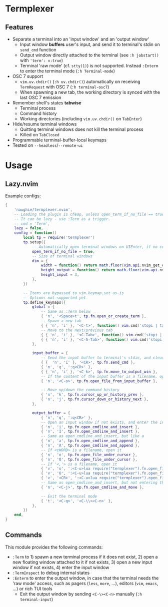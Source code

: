 # Termplexer

## Features

- Separate a terminal into an 'input window' and an 'output window'
    - Input window **buffers** user's input, and send it to terminal's stdin on `send_cmd` function
    - Output window directly attached to the terminal (see `:h jobstart()` with `'term': v:true`)
    - Terminal 'raw mode' (cf. `stty(1)`) is not supported. Instead `:Enterm` to enter the terminal mode (`:h Terminal-mode`)
- OSC 7 support
    - `vim.uv.chdir()` (`:h uv.chdir()`) automatically on receiving `TermRequest` with OSC 7 (`:h terminal-osc7`)
    - When spawning a new tab, the working directory is synced with the last OSC 7 emission
- Remember shell's states **tabwise**
    - Terminal process
    - Command history
    - Working directories (including `vim.uv.chdir()` on `TabEnter`)
- Hide/resume terminal windows
    - Quitting terminal windows does not kill the terminal process
    - Killed on `TabClosed`
- Programmable terminal-buffer-local keymaps
- Tested on `--headless`/`--remote-ui`

# Usage

## Lazy.nvim

Example configs:


```lua
{
    'naughie/termplexer.nvim',
    -- Loading the plugin is cheap, unless open_term_if_no_file == true
    -- It can be lazy - use :Term as a trigger.
    -- cmd = 'Term',
    lazy = false,
    config = function()
        local tp = require('termplexer')
        tp.setup({
            -- Automatically open terminal windows on UIEnter, if no command line arguments given (i.e. argc() == 0)
            open_term_if_no_file = true,
            -- Size of terminal windows
            dim = {
                width = function() return math.floor(vim.api.nvim_get_option('columns') * 0.5) end,
                height_output = function() return math.floor(vim.api.nvim_get_option('lines') * 0.8) end,
                height_input = 3,
            },
        })

        -- Items are bypassed to vim.keymap.set as-is
        -- Options not supported yet
        tp.define_keymaps({
            global = {
                -- Same as :Term below
                { 'n', '<Space>t', tp.fn.open_or_create_term },
                -- Spawn a new tab
                { { 'n', 'i' }, '<C-t>', function() vim.cmd('stopi | tabnew | vsplit | vsplit | Term') end },
                -- Move to the next/previous tab
                { { 'n', 'i' }, '<C-Tab>', function() vim.cmd('stopi | tabn') end },
                { { 'n', 'i' }, '<C-S-Tab>', function() vim.cmd('stopi | tabp') end },
            },

            input_buffer = {
                -- Send the input buffer to terminal's stdin, and clear the buffer
                { {  'n', 'i' }, '<CR>', tp.fn.send_cmd },
                { 'n', 'q', ':q<CR>' },
                { { 'n', 'i' }, '<C-k>', tp.fn.move_to_output_win },
                -- If the content of the input buffer is a filename, open it
                { 'n', '<C-o>', tp.fn.open_file_from_input_buffer },

                -- Move up/down the command history
                { 'n', 'k', tp.fn.cursor_up_or_history_prev },
                { 'n', 'j', tp.fn.cursor_down_or_history_next },
            },

            output_buffer = {
                { 'n', 'q', ':q<CR>' },
                -- Open an input window if not exists, and enter the insert mode (like i)
                { 'n', 'i', tp.fn.open_cmdline_and_insert },
                { 'n', 'I', tp.fn.open_cmdline_and_insert },
                -- Same as open_cmdline_and_insert, but like a
                { 'n', 'a', tp.fn.open_cmdline_and_append },
                { 'n', 'A', tp.fn.open_cmdline_and_append },
                -- If <cWORD> is a filename, open it
                { 'n', 'o', tp.fn.open_file_under_cursor },
                { 'n', 'O', tp.fn.open_file_under_cursor },
                -- If '<,'> is a filename, open it
                { 'v', 'o', ':<C-u>lua require("termplexer").fn.open_file_from_selection()<CR>' },
                { 'v', 'O', ':<C-u>lua require("termplexer").fn.open_file_from_selection()<CR>' },
                { 'v', '<CR>', ':<C-u>lua require("termplexer").open_file_from_selection()<CR>' },
                -- Same as open_cmdline_and_insert, but not entering the insert mode
                { 'n', '<C-j>', tp.fn.open_cmdline_and_move },

                -- Exit the terminal mode
                { 't', '<C-q>', '<C-\\><C-n>' },
            },
        })
    end,
}
```


## Commands

This module provides the following commands:

- `:Term` to 1) spawn a new terminal process if it does not exist, 2) open a new floating window attached to it if not exists, 3) open a new input window if not exists, 4) enter the input window
- `:TermInspect` to debug internal states
- `:Enterm` to enter the output window, in case that the terminal needs the 'raw mode' access, such as pagers (`less`, `more`, ...), editors (`vim`, `emacs`, ...) or rich TUI tools
    - Exit the output window by sending `<C-\><C-n>` manually (`:h terminal-input`)
